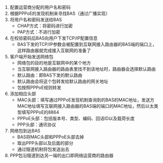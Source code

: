 1. 配置运营商分配的用户名和密码
2. 根据PPPoE的发现机制来寻找BAS（通过广播实现）
3. 将用户名和密码发送给BAS
    - CHAP方式：将密码进行加密
    - PAP方式：不进行加密
4. 在校验密码后BAS向用户下发TCP/IP配置信息
    - BAS下发的TCP/IP参数会被配置到互联网接入路由器的BAS端的端口上，这样路由器就完成接入互联网的准备了
5. 客户端开始发送网络包
    - 网络包的目的地是互联网中的某个地方
    - 当互联网接入路由器的路由表里找不到该地址时，路由器会选择默认路由
    - 默认路由：即BAS下发的默认路由
    - 默认路由会将这个包转发给默认路由的网关地址
    - 包按照PPPoE规则转发
6. 添加相应头部
    - MAC头部：填写通过PPPoE发现机制查询到的BAS的MAC地址，发送方MAC地址填写互联网接入路由器的BAS端的端口的MAC地址，然后以太类型填写PPPoE的8864
    - PPPoE头部：包括版本号、类型、编码、回话ID以及载荷长度
    - PPP头部：通讯协议
7. 网络包到达BAS
    - BAS将MAC头部和PPPoE头部去掉
    - 取出PPP头部以及后面的部分
    - 通过隧道机制将包发送出去
8. PPP包沿隧道到达另一端的出口即网络运营商的路由器